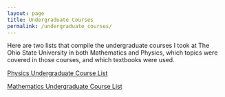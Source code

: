 ```yaml
---
layout: page
title: Undergraduate Courses
permalink: /undergraduate_courses/
---
```


Here are two lists that compile the undergraduate courses I took at The Ohio State University in both Mathematics and Physics, which topics were covered in those courses, and which textbooks were used.

[Physics Undergraduate Course List](/book_lists/Physics_Book_List.pdf)

[Mathematics Undergraduate Course List](/book_lists/Math_Book_List.pdf)
